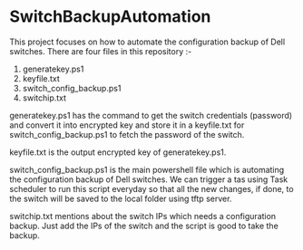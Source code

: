 # SwitchBackupAutomation
This project focuses on how to automate the configuration backup of Dell switches.
There are four files in this repository :-
1. generatekey.ps1
2. keyfile.txt
3. switch_config_backup.ps1
4. switchip.txt

generatekey.ps1 has the command to get the switch credentials (password) and convert it into encrypted key and store it in a keyfile.txt for switch_config_backup.ps1 to fetch the password of the switch.

keyfile.txt is the output encrypted key of generatekey.ps1.

switch_config_backup.ps1 is the main powershell file which is automating the configuration backup of Dell switches. We can trigger a tas using Task scheduler to run this script everyday so that all the new changes, if done, to the switch will be saved to the local folder using tftp server.

switchip.txt mentions about the switch IPs which needs a configuration backup. Just add the IPs of the switch and the script is good to take the backup.


